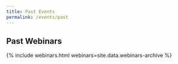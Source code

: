 ```yaml
---
title: Past Events
permalink: /events/past
---
```

## Past Webinars
{% include webinars.html webinars=site.data.webinars-archive %}